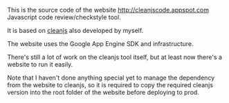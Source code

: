 This is the source code of the website http://cleanjscode.appspot.com
Javascript code review/checkstyle tool.

It is based on [cleanjs](https://github.com/captainbrosset/cleanjs) also developed by myself.

The website uses the Google App Engine SDK and infrastructure.

There's still a lot of work on the cleanjs tool itself, but at least now there's a website to run it easily.

Note that I haven't done anything special yet to manage the dependency from the website to cleanjs, so it is required to copy the required cleanjs version into the root folder of the website before deploying to prod.